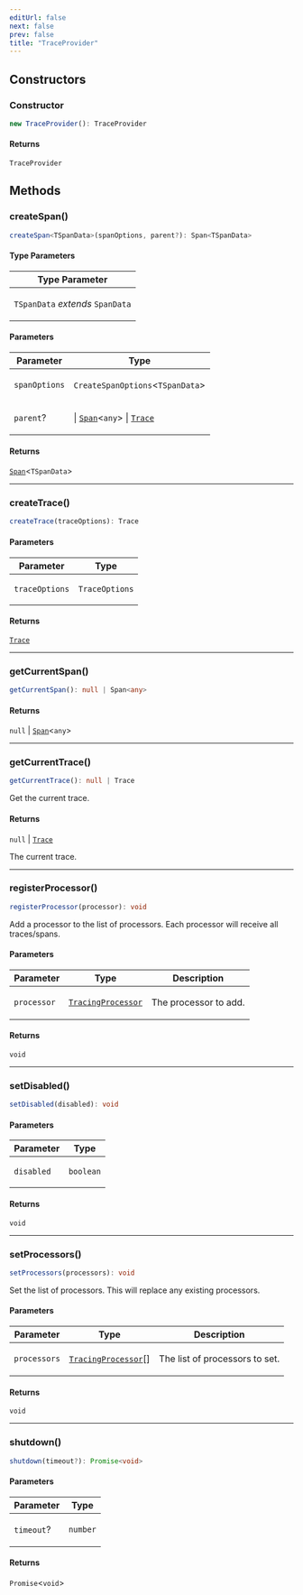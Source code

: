```yaml
---
editUrl: false
next: false
prev: false
title: "TraceProvider"
---
```


## Constructors

### Constructor

```ts
new TraceProvider(): TraceProvider
```

#### Returns

`TraceProvider`

## Methods

### createSpan()

```ts
createSpan<TSpanData>(spanOptions, parent?): Span<TSpanData>
```

#### Type Parameters

<table>
<thead>
<tr>
<th>Type Parameter</th>
</tr>
</thead>
<tbody>
<tr>
<td>

`TSpanData` *extends* `SpanData`

</td>
</tr>
</tbody>
</table>

#### Parameters

<table>
<thead>
<tr>
<th>Parameter</th>
<th>Type</th>
</tr>
</thead>
<tbody>
<tr>
<td>

`spanOptions`

</td>
<td>

`CreateSpanOptions`\<`TSpanData`\>

</td>
</tr>
<tr>
<td>

`parent`?

</td>
<td>

 \| [`Span`](/openai-agents-js/openai/agents/classes/span/)\<`any`\> \| [`Trace`](/openai-agents-js/openai/agents/classes/trace/)

</td>
</tr>
</tbody>
</table>

#### Returns

[`Span`](/openai-agents-js/openai/agents/classes/span/)\<`TSpanData`\>

***

### createTrace()

```ts
createTrace(traceOptions): Trace
```

#### Parameters

<table>
<thead>
<tr>
<th>Parameter</th>
<th>Type</th>
</tr>
</thead>
<tbody>
<tr>
<td>

`traceOptions`

</td>
<td>

`TraceOptions`

</td>
</tr>
</tbody>
</table>

#### Returns

[`Trace`](/openai-agents-js/openai/agents/classes/trace/)

***

### getCurrentSpan()

```ts
getCurrentSpan(): null | Span<any>
```

#### Returns

`null` \| [`Span`](/openai-agents-js/openai/agents/classes/span/)\<`any`\>

***

### getCurrentTrace()

```ts
getCurrentTrace(): null | Trace
```

Get the current trace.

#### Returns

`null` \| [`Trace`](/openai-agents-js/openai/agents/classes/trace/)

The current trace.

***

### registerProcessor()

```ts
registerProcessor(processor): void
```

Add a processor to the list of processors. Each processor will receive all traces/spans.

#### Parameters

<table>
<thead>
<tr>
<th>Parameter</th>
<th>Type</th>
<th>Description</th>
</tr>
</thead>
<tbody>
<tr>
<td>

`processor`

</td>
<td>

[`TracingProcessor`](/openai-agents-js/openai/agents/interfaces/tracingprocessor/)

</td>
<td>

The processor to add.

</td>
</tr>
</tbody>
</table>

#### Returns

`void`

***

### setDisabled()

```ts
setDisabled(disabled): void
```

#### Parameters

<table>
<thead>
<tr>
<th>Parameter</th>
<th>Type</th>
</tr>
</thead>
<tbody>
<tr>
<td>

`disabled`

</td>
<td>

`boolean`

</td>
</tr>
</tbody>
</table>

#### Returns

`void`

***

### setProcessors()

```ts
setProcessors(processors): void
```

Set the list of processors. This will replace any existing processors.

#### Parameters

<table>
<thead>
<tr>
<th>Parameter</th>
<th>Type</th>
<th>Description</th>
</tr>
</thead>
<tbody>
<tr>
<td>

`processors`

</td>
<td>

[`TracingProcessor`](/openai-agents-js/openai/agents/interfaces/tracingprocessor/)[]

</td>
<td>

The list of processors to set.

</td>
</tr>
</tbody>
</table>

#### Returns

`void`

***

### shutdown()

```ts
shutdown(timeout?): Promise<void>
```

#### Parameters

<table>
<thead>
<tr>
<th>Parameter</th>
<th>Type</th>
</tr>
</thead>
<tbody>
<tr>
<td>

`timeout`?

</td>
<td>

`number`

</td>
</tr>
</tbody>
</table>

#### Returns

`Promise`\<`void`\>
